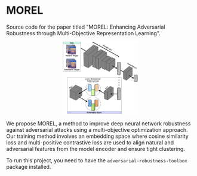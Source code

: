 # MOREL
Source code for the paper titled "MOREL: Enhancing Adversarial Robustness through Multi-Objective Representation Learning".


<p align="center">
  <img src="/images/MOREL_Overview.png" style="width: 40%; height: auto;">
</p>
<!-- # -->

We propose MOREL, a method to improve deep neural network robustness against adversarial attacks using a multi-objective optimization approach. Our training method involves an embedding space where cosine similarity loss and multi-positive contrastive loss are used to align natural and adversarial features from the model encoder and ensure tight clustering.

To run this project, you need to have the `adversarial-robustness-toolbox` package installed. 


